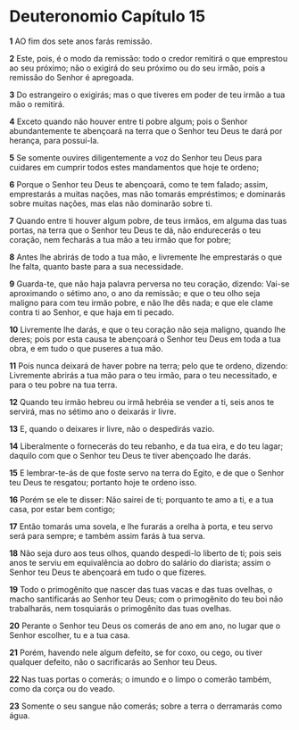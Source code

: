 # Deuteronomio Capítulo 15

**1** 	AO fim dos sete anos farás remissão.

**2** 	Este, pois, é o modo da remissão: todo o credor remitirá o que emprestou ao seu próximo; não o exigirá do seu próximo ou do seu irmão, pois a remissão do Senhor é apregoada.

**3** 	Do estrangeiro o exigirás; mas o que tiveres em poder de teu irmão a tua mão o remitirá.

**4** 	Exceto quando não houver entre ti pobre algum; pois o Senhor abundantemente te abençoará na terra que o Senhor teu Deus te dará por herança, para possuí-la.

**5** 	Se somente ouvires diligentemente a voz do Senhor teu Deus para cuidares em cumprir todos estes mandamentos que hoje te ordeno;

**6** 	Porque o Senhor teu Deus te abençoará, como te tem falado; assim, emprestarás a muitas nações, mas não tomarás empréstimos; e dominarás sobre muitas nações, mas elas não dominarão sobre ti.

**7** 	Quando entre ti houver algum pobre, de teus irmãos, em alguma das tuas portas, na terra que o Senhor teu Deus te dá, não endurecerás o teu coração, nem fecharás a tua mão a teu irmão que for pobre;

**8** 	Antes lhe abrirás de todo a tua mão, e livremente lhe emprestarás o que lhe falta, quanto baste para a sua necessidade.

**9** 	Guarda-te, que não haja palavra perversa no teu coração, dizendo: Vai-se aproximando o sétimo ano, o ano da remissão; e que o teu olho seja maligno para com teu irmão pobre, e não lhe dês nada; e que ele clame contra ti ao Senhor, e que haja em ti pecado.

**10** 	Livremente lhe darás, e que o teu coração não seja maligno, quando lhe deres; pois por esta causa te abençoará o Senhor teu Deus em toda a tua obra, e em tudo o que puseres a tua mão.

**11** 	Pois nunca deixará de haver pobre na terra; pelo que te ordeno, dizendo: Livremente abrirás a tua mão para o teu irmão, para o teu necessitado, e para o teu pobre na tua terra.

**12** 	Quando teu irmão hebreu ou irmã hebréia se vender a ti, seis anos te servirá, mas no sétimo ano o deixarás ir livre.

**13** 	E, quando o deixares ir livre, não o despedirás vazio.

**14** 	Liberalmente o fornecerás do teu rebanho, e da tua eira, e do teu lagar; daquilo com que o Senhor teu Deus te tiver abençoado lhe darás.

**15** 	E lembrar-te-ás de que foste servo na terra do Egito, e de que o Senhor teu Deus te resgatou; portanto hoje te ordeno isso.

**16** 	Porém se ele te disser: Não sairei de ti; porquanto te amo a ti, e a tua casa, por estar bem contigo;

**17** 	Então tomarás uma sovela, e lhe furarás a orelha à porta, e teu servo será para sempre; e também assim farás à tua serva.

**18** 	Não seja duro aos teus olhos, quando despedi-lo liberto de ti; pois seis anos te serviu em equivalência ao dobro do salário do diarista; assim o Senhor teu Deus te abençoará em tudo o que fizeres.

**19** 	Todo o primogênito que nascer das tuas vacas e das tuas ovelhas, o macho santificarás ao Senhor teu Deus; com o primogênito do teu boi não trabalharás, nem tosquiarás o primogênito das tuas ovelhas.

**20** 	Perante o Senhor teu Deus os comerás de ano em ano, no lugar que o Senhor escolher, tu e a tua casa.

**21** 	Porém, havendo nele algum defeito, se for coxo, ou cego, ou tiver qualquer defeito, não o sacrificarás ao Senhor teu Deus.

**22** 	Nas tuas portas o comerás; o imundo e o limpo o comerão também, como da corça ou do veado.

**23** 	Somente o seu sangue não comerás; sobre a terra o derramarás como água.

